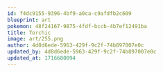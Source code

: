 ```yaml
---
id: f4dc9155-9396-4bf9-a0ca-c9afdfb2c609
blueprint: art
pokemon: 48f24167-9875-4fdf-bccb-4b7ef12491ba
title: Torchic
image: art/255.png
author: 4d8d6ede-5963-429f-9c2f-74b897007e0c
updated_by: 4d8d6ede-5963-429f-9c2f-74b897007e0c
updated_at: 1716680094
---
```

